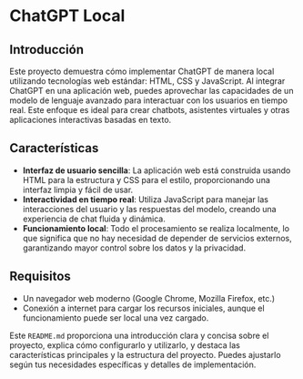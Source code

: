 # ChatGPT Local

## Introducción

Este proyecto demuestra cómo implementar ChatGPT de manera local utilizando tecnologías web estándar: HTML, CSS y JavaScript. Al integrar ChatGPT en una aplicación web, puedes aprovechar las capacidades de un modelo de lenguaje avanzado para interactuar con los usuarios en tiempo real. Este enfoque es ideal para crear chatbots, asistentes virtuales y otras aplicaciones interactivas basadas en texto.

## Características

- **Interfaz de usuario sencilla**: La aplicación web está construida usando HTML para la estructura y CSS para el estilo, proporcionando una interfaz limpia y fácil de usar.
- **Interactividad en tiempo real**: Utiliza JavaScript para manejar las interacciones del usuario y las respuestas del modelo, creando una experiencia de chat fluida y dinámica.
- **Funcionamiento local**: Todo el procesamiento se realiza localmente, lo que significa que no hay necesidad de depender de servicios externos, garantizando mayor control sobre los datos y la privacidad.

## Requisitos

- Un navegador web moderno (Google Chrome, Mozilla Firefox, etc.)
- Conexión a internet para cargar los recursos iniciales, aunque el funcionamiento puede ser local una vez cargado.


Este `README.md` proporciona una introducción clara y concisa sobre el proyecto, explica cómo configurarlo y utilizarlo, y destaca las características principales y la estructura del proyecto. Puedes ajustarlo según tus necesidades específicas y detalles de implementación.
